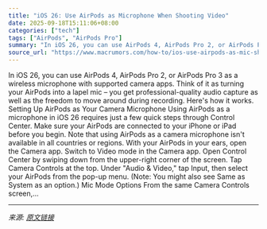 ```yaml
---
title: "iOS 26: Use AirPods as Microphone When Shooting Video"
date: 2025-09-18T15:11:06+08:00
categories: ["tech"]
tags: ["AirPods", "AirPods Pro"]
summary: "In iOS 26, you can use AirPods 4, AirPods Pro 2, or AirPods Pro 3 as a wireless microphone with supported camera apps. Think of it as turning your AirPods into a lapel mic – you get professional-quali"
source_url: "https://www.macrumors.com/how-to/ios-use-airpods-as-mic-shooting-video/"
---
```


In iOS 26, you can use AirPods 4, AirPods Pro 2, or AirPods Pro 3 as a wireless microphone with supported camera apps. Think of it as turning your AirPods into a lapel mic – you get professional-quality audio capture as well as the freedom to move around during recording. Here's how it works. Setting Up AirPods as Your Camera Microphone Using AirPods as a microphone in iOS 26 requires just a few quick steps through Control Center. Make sure your AirPods are connected to your iPhone or iPad before you begin. Note that using AirPods as a camera microphone isn't available in all countries or regions. With your AirPods in your ears, open the Camera app. Switch to Video mode in the Camera app. Open Control Center by swiping down from the upper-right corner of the screen. Tap Camera Controls at the top. Under "Audio & Video," tap Input, then select your AirPods from the pop-up menu. (Note: You might also see Same as System as an option.) Mic Mode Options From the same Camera Controls screen,...

---

*来源: [原文链接](https://www.macrumors.com/how-to/ios-use-airpods-as-mic-shooting-video/)*
